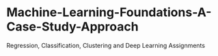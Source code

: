 # Machine-Learning-Foundations-A-Case-Study-Approach
Regression, Classification, Clustering and Deep Learning Assignments
